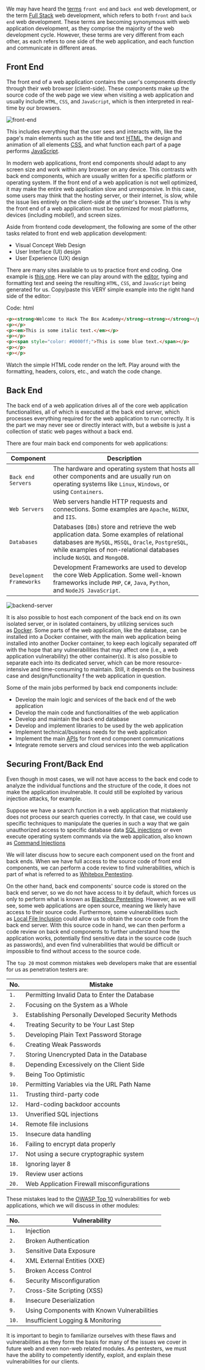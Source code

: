 We may have heard the [terms](https://en.wikipedia.org/wiki/Front_end_and_back_end) `front end` and `back end` web development, or the term [Full Stack](https://www.w3schools.com/whatis/whatis_fullstack.asp) web development, which refers to both `front` and `back end` web development. These terms are becoming synonymous with web application development, as they comprise the majority of the web development cycle. However, these terms are very different from each other, as each refers to one side of the web application, and each function and communicate in different areas.

## Front End

The front end of a web application contains the user's components directly through their web browser (client-side). These components make up the source code of the web page we view when visiting a web application and usually include `HTML`, `CSS`, and `JavaScript`, which is then interpreted in real-time by our browsers.

![front-end](https://academy.hackthebox.com/storage/modules/75/frontend-components.jpg)

This includes everything that the user sees and interacts with, like the page's main elements such as the title and text [HTML](https://www.w3schools.com/html/html_intro.asp), the design and animation of all elements [CSS](https://www.w3schools.com/css/css_intro.asp), and what function each part of a page performs [JavaScript](https://www.w3schools.com/js/js_intro.asp).

In modern web applications, front end components should adapt to any screen size and work within any browser on any device. This contrasts with back end components, which are usually written for a specific platform or operating system. If the front end of a web application is not well optimized, it may make the entire web application slow and unresponsive. In this case, some users may think that the hosting server, or their internet, is slow, while the issue lies entirely on the client-side at the user's browser. This is why the front end of a web application must be optimized for most platforms, devices (including mobile!), and screen sizes.

Aside from frontend code development, the following are some of the other tasks related to front end web application development:

-   Visual Concept Web Design
-   User Interface (UI) design
-   User Experience (UX) design

There are many sites available to us to practice front end coding. One example is [this one](https://html-css-js.com/). Here we can play around with the [editor](https://htmlg.com/html-editor/), typing and formatting text and seeing the resulting `HTML`, `CSS`, and `JavaScript` being generated for us. Copy/paste this VERY simple example into the right hand side of the editor:

Code: html

```html
<p><strong>Welcome to Hack The Box Academy</strong><strong></strong></p>
<p></p>
<p><em>This is some italic text.</em></p>
<p></p>
<p><span style="color: #0000ff;">This is some blue text.</span></p>
<p></p>
<p></p>
```

Watch the simple HTML code render on the left. Play around with the formatting, headers, colors, etc., and watch the code change.

## Back End

The back end of a web application drives all of the core web application functionalities, all of which is executed at the back end server, which processes everything required for the web application to run correctly. It is the part we may never see or directly interact with, but a website is just a collection of static web pages without a back end.

There are four main back end components for web applications:

| **Component**            | **Description**                                                                                                                                                                                                              |
| ------------------------ | ---------------------------------------------------------------------------------------------------------------------------------------------------------------------------------------------------------------------------- |
| `Back end Servers`       | The hardware and operating system that hosts all other components and are usually run on operating systems like `Linux`, `Windows`, or using `Containers`.                                                                   |
| `Web Servers`            | Web servers handle HTTP requests and connections. Some examples are `Apache`, `NGINX`, and `IIS`.                                                                                                                            |
| `Databases`              | Databases (`DBs`) store and retrieve the web application data. Some examples of relational databases are `MySQL`, `MSSQL`, `Oracle`, `PostgreSQL`, while examples of non-relational databases include `NoSQL` and `MongoDB`. |
| `Development Frameworks` | Development Frameworks are used to develop the core Web Application. Some well-known frameworks include `PHP`, `C#`, `Java`, `Python`, and `NodeJS JavaScript`.                                                              |

![backend-server](https://academy.hackthebox.com/storage/modules/75/backend-server.jpg)

It is also possible to host each component of the back end on its own isolated server, or in isolated containers, by utilizing services such as [Docker](https://www.docker.com/). Some parts of the web application, like the database, can be installed into a Docker container, with the main web application being installed into another Docker container, to keep each logically separated off with the hope that any vulnerabilities that may affect one (i.e., a web application vulnerability) the other container(s). It is also possible to separate each into its dedicated server, which can be more resource-intensive and time-consuming to maintain. Still, it depends on the business case and design/functionality f the web application in question.

Some of the main jobs performed by back end components include:

-   Develop the main logic and services of the back end of the web application
-   Develop the main code and functionalities of the web application
-   Develop and maintain the back end database
-   Develop and implement libraries to be used by the web application
-   Implement technical/business needs for the web application
-   Implement the main [APIs](https://en.wikipedia.org/wiki/API) for front end component communications
-   Integrate remote servers and cloud services into the web application

## Securing Front/Back End

Even though in most cases, we will not have access to the back end code to analyze the individual functions and the structure of the code, it does not make the application invulnerable. It could still be exploited by various injection attacks, for example.

Suppose we have a search function in a web application that mistakenly does not process our search queries correctly. In that case, we could use specific techniques to manipulate the queries in such a way that we gain unauthorized access to specific database data [SQL injections](https://www.w3schools.com/sql/sql_injection.asp) or even execute operating system commands via the web application, also known as [Command Injections](https://owasp.org/www-community/attacks/Command_Injection)

We will later discuss how to secure each component used on the front and back ends. When we have full access to the source code of front end components, we can perform a code review to find vulnerabilities, which is part of what is referred to as [Whitebox Pentesting](https://en.wikipedia.org/wiki/White-box_testing).

On the other hand, back end components' source code is stored on the back end server, so we do not have access to it by default, which forces us only to perform what is known as [Blackbox Pentesting](https://en.wikipedia.org/wiki/Black-box_testing). However, as we will see, some web applications are open source, meaning we likely have access to their source code. Furthermore, some vulnerabilities such as [Local File Inclusion](https://owasp.org/www-project-web-security-testing-guide/v42/4-Web_Application_Security_Testing/07-Input_Validation_Testing/11.1-Testing_for_Local_File_Inclusion) could allow us to obtain the source code from the back end server. With this source code in hand, we can then perform a code review on back end components to further understand how the application works, potentially find sensitive data in the source code (such as passwords), and even find vulnerabilities that would be difficult or impossible to find without access to the source code.

The `top 20` most common mistakes web developers make that are essential for us as penetration testers are:

| **No.** | **Mistake**                                        |
| ------- | -------------------------------------------------- |
| `1.`    | Permitting Invalid Data to Enter the Database      |
| `2.`    | Focusing on the System as a Whole                  |
| ` 3.`   | Establishing Personally Developed Security Methods |
| `4.`    | Treating Security to be Your Last Step             |
| `5.`    | Developing Plain Text Password Storage             |
| `6.`    | Creating Weak Passwords                            |
| `7.`    | Storing Unencrypted Data in the Database           |
| `8.`    | Depending Excessively on the Client Side           |
| `9.`    | Being Too Optimistic                               |
| `10.`   | Permitting Variables via the URL Path Name         |
| `11.`   | Trusting third-party code                          |
| `12.`   | Hard-coding backdoor accounts                      |
| `13.`   | Unverified SQL injections                          |
| `14.`   | Remote file inclusions                             |
| `15.`   | Insecure data handling                             |
| `16.`   | Failing to encrypt data properly                   |
| `17.`   | Not using a secure cryptographic system            |
| `18.`   | Ignoring layer 8                                   |
| `19.`   | Review user actions                                |
| `20.`   | Web Application Firewall misconfigurations         |

These mistakes lead to the [OWASP Top 10](https://owasp.org/www-project-top-ten/) vulnerabilities for web applications, which we will discuss in other modules:

| **No.** | **Vulnerability**                           |
| ------- | ------------------------------------------- |
| `1.`    | Injection                                   |
| `2.`    | Broken Authentication                       |
| `3.`    | Sensitive Data Exposure                     |
| `4.`    | XML External Entities (XXE)                 |
| `5.`    | Broken Access Control                       |
| `6.`    | Security Misconfiguration                   |
| `7.`    | Cross-Site Scripting (XSS)                  |
| `8.`    | Insecure Deserialization                    |
| `9.`    | Using Components with Known Vulnerabilities |
| `10.`   | Insufficient Logging & Monitoring           |

It is important to begin to familiarize ourselves with these flaws and vulnerabilities as they form the basis for many of the issues we cover in future web and even non-web related modules. As pentesters, we must have the ability to competently identify, exploit, and explain these vulnerabilities for our clients.